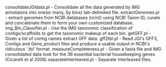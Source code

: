 consolidateJGIdata.pl	-	Consolidate all the data generated by IMG annotaions into one(or many, by bins) tab-delimited file.
extractGenomes.pl	-	extract genomes from NCBI databases (nr/nt) using NCBI Taxon ID, curate and concatenate them to form your own customized database.
img_Bin_Classifier.pl	-	Use the IMG taxonomic classification of contigs/scaffolds to get the taxonomic makeup of each bin.
getGFF.pl	-	Given a list of contig names extract GFF data.
gff2tbl.pl	-	Read JGI's GFF3, Contigs and Gene_product files and produce a usable output in NCBI's ridiculous '.tbl' format.
measureCompleteness.pl	-	Given a fasta file and IMG consolidated data look for the 36 essential bacterial housekeeping genes (Cicarelli et al 2006)
separateInterleaved.pl	-       Separate interleaved files.
